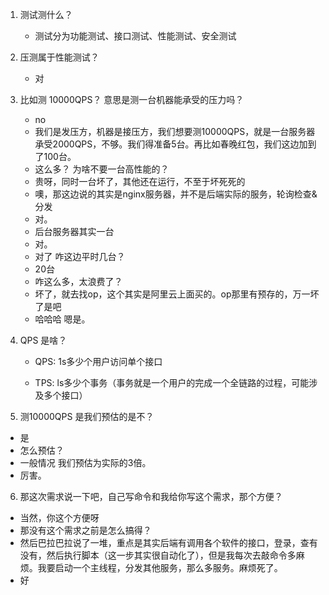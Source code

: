 
1. 测试测什么？
   * 测试分为功能测试、接口测试、性能测试、安全测试

2. 压测属于性能测试？
   * 对
3. 比如测 10000QPS？ 意思是测一台机器能承受的压力吗？
   * no
   * 我们是发压方，机器是接压方，我们想要测10000QPS，就是一台服务器承受2000QPS，不够。我们得准备5台。再比如春晚红包，我们这边加到了100台。
   * 这么多？ 为啥不要一台高性能的？
   * 贵呀，同时一台坏了，其他还在运行，不至于坏死死的
   * 噢，那这边说的其实是nginx服务器，并不是后端实际的服务，轮询检查&分发
   * 对。
   * 后台服务器其实一台
   * 对。
   * 对了 咋这边平时几台？
   * 20台
   * 咋这么多，太浪费了？
   * 坏了，就去找op，这个其实是阿里云上面买的。op那里有预存的，万一坏了是吧
   * 哈哈哈 嗯是。
4. QPS 是啥？
   * QPS: 1s多少个用户访问单个接口

   * TPS: ls多少个事务（事务就是一个用户的完成一个全链路的过程，可能涉及多个接口）

5. 测10000QPS 是我们预估的是不？
  * 是
  * 怎么预估？
  * 一般情况 我们预估为实际的3倍。
  * 厉害。
6. 那这次需求说一下吧，自己写命令和我给你写这个需求，那个方便？
  * 当然，你这个方便呀
  * 那没有这个需求之前是怎么搞得？
  * 然后巴拉巴拉说了一堆，重点是其实后端有调用各个软件的接口，登录，查有没有，然后执行脚本（这一步其实很自动化了），但是我每次去敲命令多麻烦。我要启动一个主线程，分发其他服务，那么多服务。麻烦死了。
  * 好
